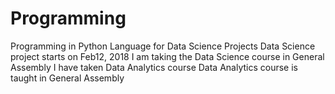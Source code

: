 # Programming
Programming in Python Language for Data Science Projects
Data Science project starts on Feb12, 2018
I am taking the Data Science course in General Assembly
I have taken Data Analytics course
Data Analytics course is taught in General Assembly
